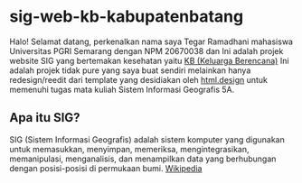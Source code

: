 # sig-web-kb-kabupatenbatang

Halo! Selamat datang, perkenalkan nama saya Tegar Ramadhani mahasiswa Universitas PGRI Semarang dengan NPM 20670038 dan Ini adalah projek website SIG yang bertemakan kesehatan yaitu [KB (Keluarga Berencana)](https://id.wikipedia.org/wiki/Keluarga_Berencana) Ini adalah projek tidak pure yang saya buat sendiri melainkan hanya redesign/reedit dari template yang desidiakan oleh [html.design](https://html.design/) untuk memenuhi tugas mata kuliah Sistem Informasi Geografis 5A.

## Apa itu SIG?

SIG (Sistem Informasi Geografis) adalah sistem komputer yang digunakan untuk memasukkan, menyimpan, memeriksa, mengintegrasikan, memanipulasi, menganalisis, dan menampilkan data yang berhubungan dengan posisi-posisi di permukaan bumi. [Wikipedia](https://id.wikipedia.org/wiki/Sistem_informasi_geografis)
